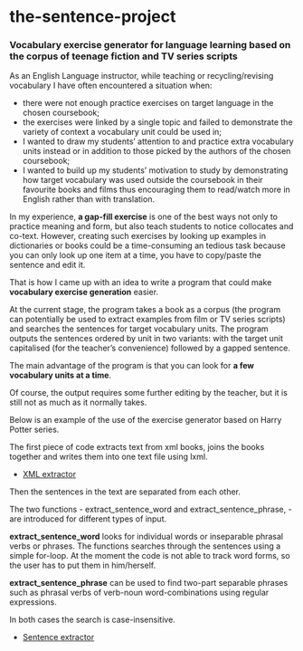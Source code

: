 # the-sentence-project
### Vocabulary exercise generator for language learning based on the corpus of teenage fiction and TV series scripts

As an English Language instructor, while teaching or recycling/revising vocabulary I have often encountered a situation when:

* there were not enough practice exercises on target language in the chosen coursebook;
* the exercises were linked by a single topic and failed to demonstrate the variety of context a vocabulary unit could be used in;
* I wanted to draw my students’ attention to and practice extra vocabulary units instead or in addition to those picked by the authors of the chosen coursebook;
* I wanted to build up my students’ motivation to study by demonstrating how target vocabulary was used outside the coursebook in their favourite books and films thus encouraging them to read/watch more in English rather than with translation. 

In my experience, **a gap-fill exercise** is one of the best ways not only to practice meaning and form, but also teach students to notice collocates and co-text. However, creating such exercises by looking up examples in dictionaries or books could be a time-consuming an tedious task because you can only look up one item at a time, you have to copy/paste the sentence and edit it.

That is how I came up with an idea to write a program that could make **vocabulary exercise generation** easier.

At the current stage, the program takes a book as a corpus (the program can potentially be used to extract examples from film or TV series scripts) and searches the sentences for target vocabulary units. The program outputs the sentences ordered by unit in two variants: with the target unit capitalised (for the teacher’s convenience) followed by a gapped sentence. 

The main advantage of the program is that you can look for **a few vocabulary units at a time**.

Of course, the output requires some further editing by the teacher, but it is still not as much as it normally takes.

Below is an example of the use of the exercise generator based on Harry Potter series.

The first piece of code extracts text from xml books, joins the books together and writes them into one text file using lxml.

* [XML extractor](https://github.com/vera-stoliarova/the-sentence-project/blob/master/harry_potter_xml_full_corpus.ipynb)

Then the sentences in the text are separated from each other. 

The two functions - extract_sentence_word and extract_sentence_phrase, - are introduced for different types of input.

**extract_sentence_word** looks for individual words or inseparable phrasal verbs or phrases. The functions searches through the sentences using a simple for-loop. At the moment the code is not able to track word forms, so the user has to put them in him/herself. 

**extract_sentence_phrase** can be used to find two-part separable phrases such as phrasal verbs of verb-noun word-combinations using regular expressions.

In both cases the search is case-insensitive.

* [Sentence extractor](https://github.com/vera-stoliarova/the-sentence-project/blob/master/sentence_project_v.2.ipynb)
